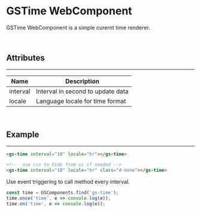 # GSTime WebComponent

GSTime WebComponent is a simple curernt time renderer.

<br>

## Attributes 
---

| Name               | Description                                              |
|--------------------|----------------------------------------------------------|
| interval           | Interval in second to update data                        |
| locale             | Language locale for time format                          | 

<br>

## Example
---

```html
<gs-time interval="10" locale="hr"></gs-time>

<!--  use css to hide from ui if needed -->
<gs-time interval="10" locale="hr" class="d-none"></gs-time>
```

Use event triggering to call method every interval.

```JavaScript
const time = GSComponents.find('gs-time');
time.once('time', e => console.log(e));
time.on('time', e => console.log(e));
```

